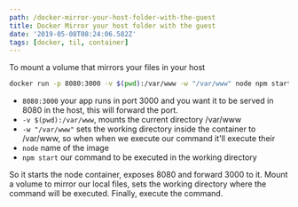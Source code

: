 ```yaml
---
path: /docker-mirror-your-host-folder-with-the-guest
title: Docker Mirror your host folder with the guest
date: '2019-05-08T08:24:06.582Z'
tags: [docker, til, container]
---
```

To mount a volume that mirrors your files in your host
```bash
docker run -p 8080:3000 -v $(pwd):/var/www -w "/var/www" node npm start
```
- `8080:3000` your app runs in port 3000 and you want it to be served in 8080 in the host, this will forward the port.
- `-v $(pwd):/var/www`, mounts the current directory /var/www
- `-w "/var/www"` sets the working directory inside the container to /var/www, so when when we execute our command it'll execute their
- `node` name of the image
- `npm start` our command to be executed in the working directory

So it starts the node container, exposes 8080 and forward 3000 to it. Mount a volume to mirror our local files, sets the working directory where the command will be executed. Finally, execute the command.
